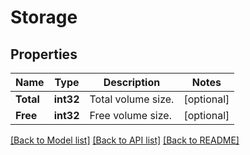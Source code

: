 # Storage

## Properties

Name | Type | Description | Notes
------------ | ------------- | ------------- | -------------
**Total** | **int32** | Total volume size. | [optional] 
**Free** | **int32** | Free volume size. | [optional] 

[[Back to Model list]](../README.md#documentation-for-models) [[Back to API list]](../README.md#documentation-for-api-endpoints) [[Back to README]](../README.md)



